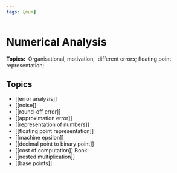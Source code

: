 ```yaml
---
tags: [num]
---
```

# Numerical Analysis
**Topics:**  Organisational, motivation,  different errors; floating point representation;

## Topics
- [[error analysis]]
- [[noise]]
- [[round-off error]]
- [[approximation error]]
- [[representation of numbers]]
- [[floating point representation]]
- [[machine epsilon]]
- [[decimal point to binary point]]
- [[cost of computation]]
Book:
- [[nested multiplication]]
- [[base points]]